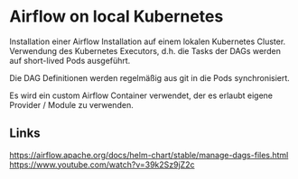 # Airflow on local Kubernetes

Installation einer Airflow Installation auf einem lokalen
Kubernetes Cluster. Verwendung des Kubernetes Executors,
d.h. die Tasks der DAGs werden auf short-lived Pods ausgeführt.

Die DAG Definitionen werden regelmäßig aus git in die Pods synchronisiert.

Es wird ein custom Airflow Container verwendet, der es erlaubt eigene
Provider / Module zu verwenden.


## Links

https://airflow.apache.org/docs/helm-chart/stable/manage-dags-files.html
https://www.youtube.com/watch?v=39k2Sz9jZ2c
